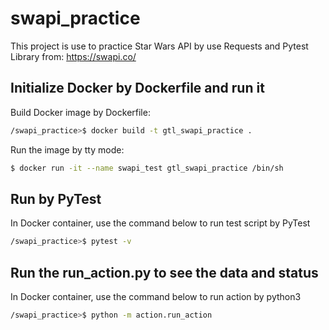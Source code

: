 # swapi_practice
This project is use to practice Star Wars API by use Requests and Pytest Library from: https://swapi.co/

## Initialize Docker by Dockerfile and run it
Build Docker image by Dockerfile:
```bash
/swapi_practice>$ docker build -t gtl_swapi_practice .
```
Run the image by tty mode:
```bash
$ docker run -it --name swapi_test gtl_swapi_practice /bin/sh
```
## Run by PyTest
In Docker container, use the command below to run test script by PyTest
```bash
/swapi_practice>$ pytest -v
```
## Run the run_action.py to see the data and status
In Docker container, use the command below to run action by python3
```bash
/swapi_practice>$ python -m action.run_action
```
